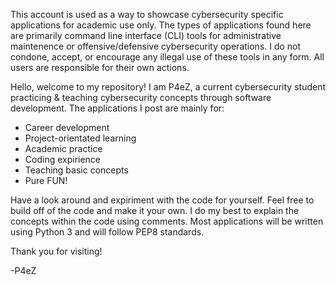 This account is used as a way to showcase cybersecurity specific applications for academic use only. The types of applications found here are primarily command line
interface (CLI) tools for administrative maintenence or offensive/defensive cybersecurity operations. I do not condone, accept, or encourage any illegal use of these
tools in any form. All users are responsible for their own actions.

Hello, welcome to my repository! I am P4eZ, a current cybersecurity student practicing & teaching cybersecurity concepts through software development. The applications 
I post are mainly for:
  - Career development
  - Project-orientated learning
  - Academic practice
  - Coding expirience
  - Teaching basic concepts
  - Pure FUN!

Have a look around and expiriment with the code for yourself. Feel free to build off of the code and make it your own. I do my best to explain the concepts within the
code using comments. Most applications will be written using Python 3 and will follow PEP8 standards. 


Thank you for visiting!

-P4eZ


<!---
P4eZ/P4eZ is a ✨ special ✨ repository because its `README.md` (this file) appears on your GitHub profile.
You can click the Preview link to take a look at your changes.
--->
